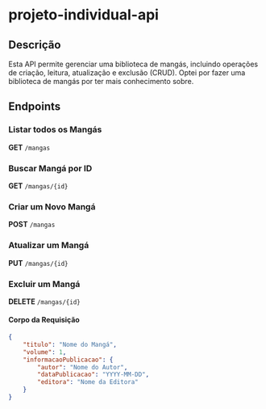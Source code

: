 # projeto-individual-api

## Descrição
Esta API permite gerenciar uma biblioteca de mangás, incluindo operações de criação, leitura, atualização e exclusão (CRUD). Optei por fazer uma biblioteca de mangás por ter mais conhecimento sobre.

## Endpoints

### Listar todos os Mangás
**GET** `/mangas`

### Buscar Mangá por ID
**GET** `/mangas/{id}`

### Criar um Novo Mangá
**POST** `/mangas`

### Atualizar um Mangá
**PUT** `/mangas/{id}`

### Excluir um Mangá
**DELETE** `/mangas/{id}`

#### Corpo da Requisição
```json
{
    "titulo": "Nome do Mangá",
    "volume": 1,
    "informacaoPublicacao": {
        "autor": "Nome do Autor",
        "dataPublicacao": "YYYY-MM-DD",
        "editora": "Nome da Editora"
    }
}
```
